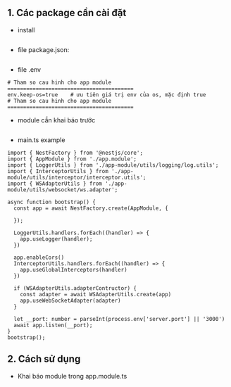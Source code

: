 ## 1. Các package cần cài đặt

- install

``` bash
```

- file package.json:

```
```

- file .env

```
# Tham so cau hinh cho app module ========================================
env.keep-os=true    # ưu tiên giá trị env của os, mặc định true
# Tham so cau hinh cho app module ========================================
```

- module cần khai báo trước

```
```

- main.ts example

```
import { NestFactory } from '@nestjs/core';
import { AppModule } from './app.module';
import { LoggerUtils } from './app-module/utils/logging/log.utils';
import { InterceptorUtils } from './app-module/utils/interceptor/interceptor.utils';
import { WSAdapterUtils } from './app-module/utils/websocket/ws.adapter';

async function bootstrap() {
  const app = await NestFactory.create(AppModule, {

  });

  LoggerUtils.handlers.forEach((handler) => {
    app.useLogger(handler);
  })

  app.enableCors()
  InterceptorUtils.handlers.forEach((handler) => {
    app.useGlobalInterceptors(handler)
  })

  if (WSAdapterUtils.adapterContructor) {
    const adapter = await WSAdapterUtils.create(app)
    app.useWebSocketAdapter(adapter)
  }

  let __port: number = parseInt(process.env['server.port'] || '3000')
  await app.listen(__port);
}
bootstrap();
```

## 2. Cách sử dụng

- Khai báo module trong app.module.ts
